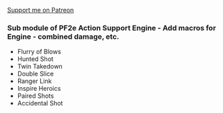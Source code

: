 [Support me on Patreon](https://www.patreon.com/reyzor1991)

### Sub module of PF2e Action Support Engine - Add macros for Engine - combined damage, etc.

- Flurry of Blows
- Hunted Shot
- Twin Takedown
- Double Slice
- Ranger Link
- Inspire Heroics
- Paired Shots
- Accidental Shot
